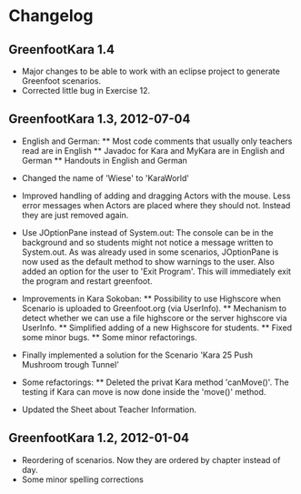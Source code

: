 # Changelog

## GreenfootKara 1.4
* Major changes to be able to work with an eclipse project to generate
	Greenfoot scenarios.
* Corrected little bug in Exercise 12.


## GreenfootKara 1.3, 2012-07-04
* English and German:
** Most code comments that usually only teachers read are in English
** Javadoc for Kara and MyKara are in English and German
** Handouts in English and German
	
* Changed the name of 'Wiese' to 'KaraWorld'	

* Improved handling of adding and dragging Actors with the mouse.
  Less error messages when Actors are placed where they should not.
  Instead they are just removed again.
  
* Use JOptionPane instead of System.out: The console can be in the background
  and so students might not notice a message written to System.out. As was 
  already used in some scenarios, JOptionPane is now used as the default method
  to show warnings to the user.
  Also added an option for the user to 'Exit Program'. This will immediately exit
  the program and restart greenfoot.

* Improvements in Kara Sokoban:
** Possibility to use Highscore when Scenario is uploaded to Greenfoot.org (via UserInfo).
** Mechanism to detect whether we can use a file highscore or the server highscore via UserInfo.
** Simplified adding of a new Highscore for students.
** Fixed some minor bugs.
** Some minor refactorings.

* Finally implemented a solution for the Scenario 'Kara 25 Push Mushroom trough Tunnel'

* Some refactorings:
** Deleted the privat Kara method 'canMove()'. The testing if Kara can move is now done
	  inside the 'move()' method.
	
* Updated the Sheet about Teacher Information.
	

## GreenfootKara 1.2, 2012-01-04
* Reordering of scenarios. Now they are ordered by chapter instead of day.
* Some minor spelling corrections
